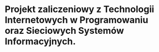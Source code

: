 # Projekt zaliczeniowy z Technologii Internetowych w Programowaniu oraz Sieciowych Systemów Informacyjnych.

